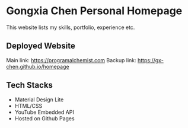 # Gongxia Chen Personal Homepage

This website lists my skills, portfolio, experience etc.

## Deployed Website

Main link: https://programalchemist.com
Backup link: https://gx-chen.github.io/homepage

## Tech Stacks

- Material Design Lite
- HTML/CSS
- YouTube Embedded API
- Hosted on Github Pages
